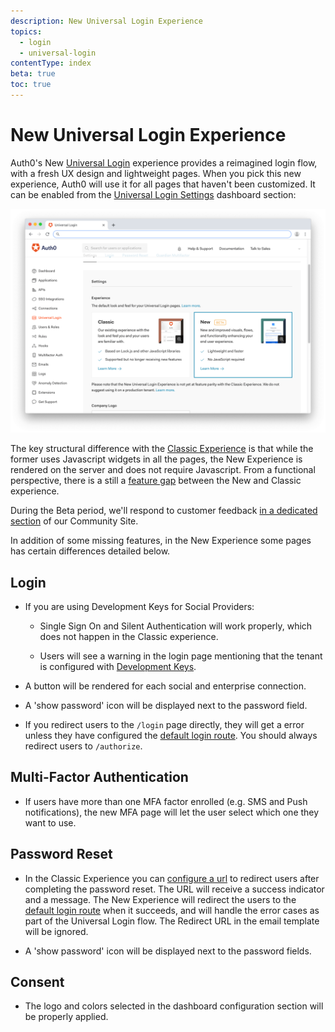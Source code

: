 ```yaml
---
description: New Universal Login Experience
topics:
  - login
  - universal-login
contentType: index
beta: true
toc: true
---
```

# New Universal Login Experience

Auth0's New [Universal Login](/universal-login) experience provides a reimagined login flow, with a fresh UX design and lightweight pages. When you pick this new experience, Auth0 will use it for all pages that haven't been customized. It can be enabled from the [Universal Login Settings](https://manage.auth0.com/#/login_settings) dashboard section:

![Login Page](/media/articles/universal-login/experience-picker.png)

The key structural difference with the [Classic Experience](/universal-login/classic) is that while the former uses Javascript widgets in all the pages, the New Experience is rendered on the server and does not require Javascript. From a functional perspective, there is a still a [feature gap](/universal-login/new-experience-limitations) between the New and Classic experience. 

During the Beta period, we'll respond to customer feedback [in a dedicated section](https://community.auth0.com/t/new-universal-login-experience-beta/23979) of our Community Site.

In addition of some missing features, in the New Experience some pages has certain differences detailed below.

## Login

- If you are using Development Keys for Social Providers:

    - Single Sign On and Silent Authentication will work properly, which does not happen in the Classic experience.

    - Users will see a warning in the login page mentioning that the tenant is configured with [Development Keys](docs/connections/social/devkeys).

- A button will be rendered for each social and enterprise connection. 

- A 'show password' icon will be displayed next to the password field.

- If you redirect users to the `/login` page directly, they will get a error unless they have configured the [default login route](/universal-login/default-login-url). You should always redirect users to `/authorize`.

## Multi-Factor Authentication

- If users have more than one MFA factor enrolled (e.g. SMS and Push notifications), the new MFA page will let the user select which one they want to use.

## Password Reset

- In the Classic Experience you can [configure a url](/email/templates#redirect-to-results-for-the-change-password-email-template) to redirect users after completing the password reset. The URL will receive a success indicator and a message. The New Experience will redirect the users to the [default login route](/universal-login/default-login-url) when it succeeds, and will handle the error cases as part of the Universal Login flow. The Redirect URL in the email template will be ignored.  

- A 'show password' icon will be displayed next to the password fields.

## Consent

- The logo and colors selected in the dashboard configuration section will be properly applied.
